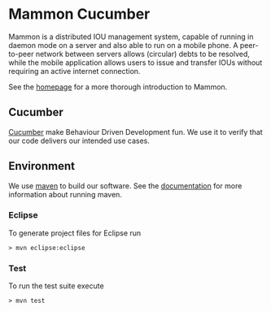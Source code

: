 Mammon Cucumber
===============

Mammon is a distributed IOU management system, capable of running in
daemon mode on a server and also able to run on a mobile phone. A
peer-to-peer network between servers allows (circular) debts to be
resolved, while the mobile application allows users to issue and
transfer IOUs without requiring an active internet connection.

See the [homepage](http://phedny.github.com/Mammon/ "Mammon Homepage")
for a more thorough introduction to Mammon.

Cucumber
--------

[Cucumber](http://cukes.info/ "Cucumber Homepage") make Behaviour
Driven Development fun. We use it to verify that our code delivers our
intended use cases.

Environment
-----------

We use [maven](http://maven.apache.org/ "Maven homepage") to build our
software. See the 
[documentation](http://maven.apache.org/run-maven/index.html "Running Maven")
for more information about running maven.

### Eclipse

To generate project files for Eclipse run

    > mvn eclipse:eclipse

### Test

To run the test suite execute

    > mvn test
